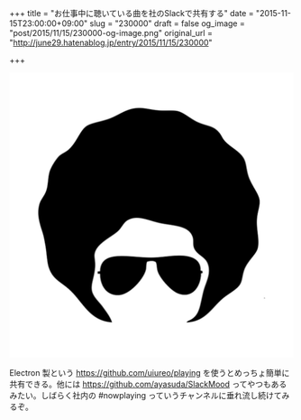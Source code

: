 +++
title = "お仕事中に聴いている曲を社のSlackで共有する"
date = "2015-11-15T23:00:00+09:00"
slug = "230000"
draft = false
og_image = "post/2015/11/15/230000-og-image.png"
original_url = "http://june29.hatenablog.jp/entry/2015/11/15/230000"

+++

<p><span itemscope itemtype="http://schema.org/Photograph"><img src="/post/2015/11/15/230000-20151116102532.png" alt="f:id:june29:20151116102532p:plain" title="f:id:june29:20151116102532p:plain" class="hatena-fotolife" itemprop="image"></span></p>

<p>Electron 製という <a href="https://github.com/uiureo/playing">https://github.com/uiureo/playing</a> を使うとめっちょ簡単に共有できる。他には <a href="https://github.com/ayasuda/SlackMood">https://github.com/ayasuda/SlackMood</a> ってやつもあるみたい。しばらく社内の #nowplaying っていうチャンネルに垂れ流し続けてみるぞ。</p>
